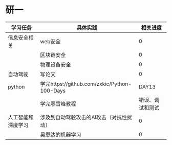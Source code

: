 # 研一
|  学习任务   | 具体实践   | 相关进度|
|  ----  | ----  |----  |
| 信息安全相关  | web安全  |0 |
|  | 区块链安全  |0 |
|  | 物理设备安全  |0 |
| 自动驾驶  | 写论文 |  0|
| python | 学完https://github.com/zxkic/Python-100-Days | DAY13 |
|   | 学完廖雪峰教程| 错误、调试和测试 |
| 人工智能和深度学习  | 涉及到自动驾驶攻击的AI攻击（对抗性扰动） | 0 |
|    | 吴恩达的机器学习 | 0 |



